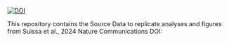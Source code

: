 [![DOI](https://sandbox.zenodo.org/badge/792783946.svg)](https://sandbox.zenodo.org/doi/10.5072/zenodo.49426)

This repository contains the Source Data to replicate analyses and figures from Suissa et al., 2024 Nature Communications DOI: 
